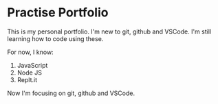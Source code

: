 # Practise Portfolio
This is my personal portfolio. I'm new to git, github and VSCode. I'm still learning how to code using these.

For now, I know: 
1. JavaScript
1. Node JS
1. Replt.it

Now I'm focusing on git, github and VSCode.